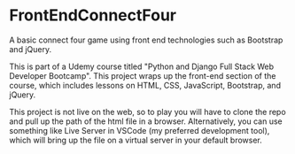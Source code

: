 # FrontEndConnectFour
A basic connect four game using front end technologies such as Bootstrap and jQuery.

This is part of a Udemy course titled "Python and Django Full Stack Web Developer Bootcamp". This project wraps up the front-end section of the course, which includes lessons on HTML, CSS, JavaScript, Bootstrap, and jQuery.

This project is not live on the web, so to play you will have to clone the repo and pull up the path of the html file in a browser. Alternatively, you can use something like Live Server in VSCode (my preferred development tool), which will bring up the file on a virtual server in your default browser.
